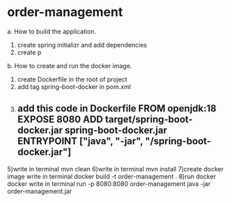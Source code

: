 # order-management
a.	How to build the application.
1) create spring initializr and add dependencies
2) create p







b.	How to create and run the docker image.
1) create Dockerfile in the root of project
2) add tag <finalName>spring-boot-docker</finalName> in pom.xml
3) add this code in Dockerfile
    FROM openjdk:18
    EXPOSE 8080
    ADD target/spring-boot-docker.jar spring-boot-docker.jar
    ENTRYPOINT ["java", "-jar", "/spring-boot-docker.jar"]
   -------------------------------------------------------------
5)write in terminal mvn clean
6)write in terminal mvn install
7)create docker image write in terminal docker build -t order-management .
8)run docker docker write in terminal run -p 8080:8080 order-management java -jar order-management.jar
